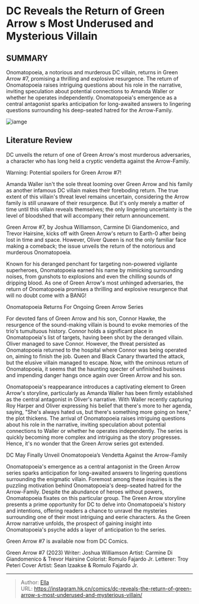 # DC Reveals the Return of Green Arrow s Most Underused and Mysterious Villain


## SUMMARY 



  Onomatopoeia, a notorious and murderous DC villain, returns in Green Arrow #7, promising a thrilling and explosive resurgence.   The return of Onomatopoeia raises intriguing questions about his role in the narrative, inviting speculation about potential connections to Amanda Waller or whether he operates independently.   Onomatopoeia&#39;s emergence as a central antagonist sparks anticipation for long-awaited answers to lingering questions surrounding his deep-seated hatred for the Arrow-Family.  

![iamge](https://static1.srcdn.com/wordpress/wp-content/uploads/2023/01/green-arrow-cover-dc-comics.jpg)

## Literature Review

DC unveils the return of one of Green Arrow&#39;s most murderous adversaries, a character who has long held a cryptic vendetta against the Arrow-Family.




Warning: Potential spoilers for Green Arrow #7!




Amanda Waller isn&#39;t the sole threat looming over Green Arrow and his family as another infamous DC villain makes their foreboding return. The true extent of this villain&#39;s threat level remains uncertain, considering the Arrow family is still unaware of their resurgence. But it&#39;s only merely a matter of time until this villain reveals themselves; the only lingering uncertainty is the level of bloodshed that will accompany their return announcement.

Green Arrow #7, by Joshua Williamson, Carmine Di Giandomenico, and Trevor Hairsine, kicks off with Green Arrow&#39;s return to Earth-0 after being lost in time and space. However, Oliver Queen is not the only familiar face making a comeback; the issue unveils the return of the notorious and murderous Onomatopoeia. 



          




Known for his deranged penchant for targeting non-powered vigilante superheroes, Onomatopoeia earned his name by mimicking surrounding noises, from gunshots to explosions and even the chilling sounds of dripping blood. As one of Green Arrow&#39;s most unhinged adversaries, the return of Onomatopoeia promises a thrilling and explosive resurgence that will no doubt come with a BANG!


 Onomatopoeia Returns For Ongoing Green Arrow Series 
          

For devoted fans of Green Arrow and his son, Connor Hawke, the resurgence of the sound-making villain is bound to evoke memories of the trio&#39;s tumultuous history. Connor holds a significant place in Onomatopoeia&#39;s list of targets, having been shot by the deranged villain. Oliver managed to save Connor. However, the threat persisted as Onomatopoeia returned to the hospital where Connor was being operated on, aiming to finish the job. Queen and Black Canary thwarted the attack, but the elusive villain managed to escape. Now, with the ominous return of Onomatopoeia, it seems that the haunting specter of unfinished business and impending danger hangs once again over Green Arrow and his son.




Onomatopoeia&#39;s reappearance introduces a captivating element to Green Arrow&#39;s storyline, particularly as Amanda Waller has been firmly established as the central antagonist in Oliver&#39;s narrative. With Waller recently capturing Roy Harper and Oliver expressing his belief that there&#39;s more to her agenda, saying, &#34;She&#39;s always hated us, but there&#39;s something more going on here,&#34; the plot thickens. The arrival of Onomatopoeia raises intriguing questions about his role in the narrative, inviting speculation about potential connections to Waller or whether he operates independently. The series is quickly becoming more complex and intriguing as the story progresses. Hence, it&#39;s no wonder that the Green Arrow series got extended.



 DC May Finally Unveil Onomatopoeia’s Vendetta Against the Arrow-Family 
          




Onomatopoeia&#39;s emergence as a central antagonist in the Green Arrow series sparks anticipation for long-awaited answers to lingering questions surrounding the enigmatic villain. Foremost among these inquiries is the puzzling motivation behind Onomatopoeia&#39;s deep-seated hatred for the Arrow-Family. Despite the abundance of heroes without powers, Onomatopoeia fixates on this particular group. The Green Arrow storyline presents a prime opportunity for DC to delve into Onomatopoeia&#39;s history and intentions, offering readers a chance to unravel the mysteries surrounding one of their most intriguing and eerie characters. As the Green Arrow narrative unfolds, the prospect of gaining insight into Onomatopoeia&#39;s psyche adds a layer of anticipation to the series.

Green Arrow #7 is available now from DC Comics.

 Green Arrow #7 (2023)                  Writer: Joshua Williamson   Artist: Carmine Di Giandomenico &amp; Trevor Hairsine   Colorist: Romulo Fajardo Jr.   Letterer: Troy Peteri   Cover Artist: Sean Izaakse &amp; Romulo Fajardo Jr.      




---

> Author: [Ella](https://instagram.hk.cn/)  
> URL: https://instagram.hk.cn/comics/dc-reveals-the-return-of-green-arrow-s-most-underused-and-mysterious-villain/  

